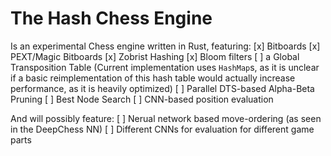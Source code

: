 # The Hash Chess Engine
Is an experimental Chess engine written in Rust, featuring:
[x] Bitboards
[x] PEXT/Magic Bitboards
[x] Zobrist Hashing
[x] Bloom filters
[ ] a Global Transposition Table (Current implementation uses `HashMap`s, as it is unclear if a basic
reimplementation of this hash table would actually increase performance, as it is heavily optimized)
[ ] Parallel DTS-based Alpha-Beta Pruning
[ ] Best Node Search
[ ] CNN-based position evaluation

And will possibly feature:
[ ] Nerual network based move-ordering (as seen in the DeepChess NN)
[ ] Different CNNs for evaluation for different game parts
